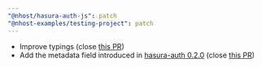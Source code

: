 ```yaml
---
"@nhost/hasura-auth-js": patch
"@nhost-examples/testing-project": patch
---
```


- Improve typings (close [this PR](https://github.com/nhost/hasura-auth-js/pull/15))
- Add the metadata field introduced in [hasura-auth 0.2.0](https://github.com/nhost/hasura-auth/releases/tag/v0.2.0) (close [this PR](https://github.com/nhost/hasura-auth-js/pull/18))
